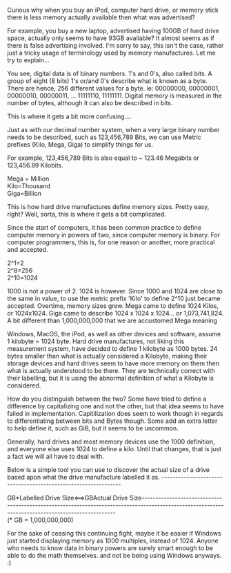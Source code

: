 Curious why when you buy an iPod, computer hard drive, or memory stick there is less memory actually available then what was advertised?  
  
For example, you buy a new laptop, advertised having 100GB of hard drive space, actually only seems to have 93GB available? It almost seems as if there is false advertising involved. I'm sorry to say, this isn't the case, rather just a tricky usage of terminology used by memory manufactures. Let me try to explain...  
  
You see, digital data is of binary numbers. 1's and 0's, also called bits. A group of eight (8 bits) 1's or/and 0's describe what is known as a byte. There are hence, 256 different values for a byte. ie: 00000000, 00000001, 00000010, 00000011, ... 11111110, 11111111. Digital memory is measured in the number of bytes, although it can also be described in bits.  
  
This is where it gets a bit more confusing....  
  
Just as with our decimal number system, when a very large binary number needs to be described, such as 123,456,789 Bits, we can use Metric prefixes (Kilo, Mega, Giga) to simplify things for us.  
  
For example, 123,456,789 Bits is also equal to ~ 123.46 Megabits or 123,456.89 Kilobits.  
  
Mega = Million  
Kilo=Thousand  
Giga=Billion  
  
This is how hard drive manufactures define memory sizes. Pretty easy, right? Well, sorta, this is where it gets a bit complicated.  
  
Since the start of computers, it has been common practice to define computer memory in powers of two, since computer memory is binary. For computer programmers, this is, for one reason or another, more practical and accepted.  
  
2^1=2  
2^8=256  
2^10=1024  
  
1000 is not a power of 2. 1024 is however. Since 1000 and 1024 are close to the same in value, to use the metric prefix 'Kilo' to define 2^10 just became accepted. Overtime, memory sizes grew. Mega came to define 1024 Kilos, or 1024x1024. Giga came to describe 1024 x 1024 x 1024... or 1,073,741,824. A bit different than 1,000,000,000 that we are accustomed Mega meaning  
  
Windows, MacOS, the iPod, as well as other devices and software, assume 1 kilobyte = 1024 byte. Hard drive manufactures, not liking this measurement system, have decided to define 1 kilobyte as 1000 bytes. 24 bytes smaller than what is actually considered a Kilobyte, making their storage devices and hard drives seem to have more memory on them then what is actually understood to be there. They are technically correct with their labelling, but it is using the abnormal definition of what a Kilobyte is considered.  
  
How do you distinguish between the two? Some have tried to define a difference by capitalizing one and not the other, but that idea seems to have failed in implementation. Capitilization does seem to work though in regards to differentiating between bits and Bytes though. Some add an extra letter to help define it, such as GiB, but it seems to be uncommon.   
  
Generally, hard drives and most memory devices use the 1000 definition, and everyone else uses 1024 to define a kilo. Until that changes, that is just a fact we will all have to deal with.   
  
Below is a simple tool you can use to discover the actual size of a drive based apon what the drive manufacture labelled it as. ---------------------------------------------------------------  
  
GB\*Labelled Drive Size<==>GBActual Drive Size--------------------------------------------------------------------------------------------------------------------------------------------------  
(\* GB = 1,000,000,000)  
  
For the sake of ceasing this continuing fight, maybe it be easier if Windows just started displaying memory as 1000 multiples, instead of 1024. Anyone who needs to know data in binary powers are surely smart enough to be able to do the math themselves. and not be being using Windows anyways. :)